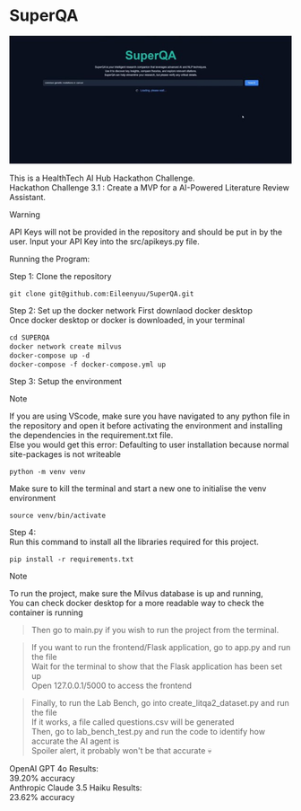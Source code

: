 # SuperQA
![alt text](https://github.com/Eileenyuu/SuperQA/blob/main/hackathon.jpg)

This is a HealthTech AI Hub Hackathon Challenge.  
Hackathon Challenge 3.1 : Create a MVP for a AI-Powered Literature Review Assistant.


> [!WARNING]
> API Keys will not be provided in the repository and should be put in by the user.
> Input your API Key into the src/apikeys.py file.

Running the Program:

Step 1:
Clone the repository
```
git clone git@github.com:Eileenyuu/SuperQA.git
```

Step 2:
Set up the docker network
First downlaod docker desktop    
Once docker desktop or docker is downloaded, in your terminal 
```
cd SUPERQA
docker network create milvus  
docker-compose up -d  
docker-compose -f docker-compose.yml up  
```
  
Step 3: 
Setup the environment 
> [!NOTE] 
> If you are using VScode, make sure you have navigated to any python file in the repository and open it before activating the environment and installing the dependencies in the requirement.txt file.  
> Else you would get this error: Defaulting to user installation because normal site-packages is not writeable
``` 
python -m venv venv  
```
Make sure to kill the terminal and start a new one to initialise the venv environment     
```
source venv/bin/activate 
```

Step 4:  
Run this command to install all the libraries required for this project.
```  
pip install -r requirements.txt 
``` 

> [!NOTE] 
> To run the project, make sure the Milvus database is up and running,  
> You can check docker desktop for a more readable way to check the container is running  
  
> Then go to main.py if you wish to run the project from the terminal.  
  
> If you want to run the frontend/Flask application, go to app.py and run the file  
> Wait for the terminal to show that the Flask application has been set up  
> Open 127.0.0.1/5000 to access the frontend  

> Finally, to run the Lab Bench, go into create_litqa2_dataset.py and run the file  
> If it works, a file called questions.csv will be generated  
> Then, go to lab_bench_test.py and run the code to identify how accurate the AI agent is  
> Spoiler alert, it probably won't be that accurate :skull:  
  
OpenAI GPT 4o Results:  
39.20% accuracy  
Anthropic Claude 3.5 Haiku Results:  
23.62% accuracy  


